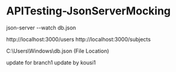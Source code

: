 # APITesting-JsonServerMocking

json-server --watch db.json

http://localhost:3000/users
http://localhost:3000/subjects

C:\Users\Windows\db.json (File Location)

update for branch1
update by kousi1
